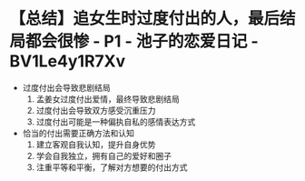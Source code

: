 # 【总结】追女生时过度付出的人，最后结局都会很惨 - P1 - 池子的恋爱日记 - BV1Le4y1R7Xv

-   过度付出会导致悲剧结局
    1.  孟姜女过度付出爱情，最终导致悲剧结局
    2.  过度付出会导致双方感受沉重压力
    3.  过度付出可能是一种偏执自私的感情表达方式
-   恰当的付出需要正确方法和认知
    1.  建立客观自我认知，提升自身优势
    2.  学会自我独立，拥有自己的爱好和圈子
    3.  注重平等和平衡，了解对方想要的付出方式